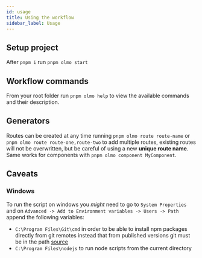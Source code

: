 ```yaml
---
id: usage
title: Using the workflow
sidebar_label: Usage
---
```


## Setup project

After `pnpm i` run `pnpm olmo start`

## Workflow commands

From your root folder run `pnpm olmo help` to view the available commands and their description.

## Generators

Routes can be created at any time running `pnpm olmo route route-name` or `pnpm olmo route route-one,route-two` to add multiple routes, existing routes will not be overwritten, but be careful of using a new **unique route name**. Same works for components with `pnpm olmo component MyComponent`.

## Caveats

### Windows

To run the script on windows you _might_ need to go to `System Properties` and on `Advanced -> Add to Environment variables -> Users -> Path` append the following variables:

- `C:\Program Files\Git\cmd` in order to be able to install npm packages directly from git remotes instead that from published versions git must be in the path [source](https://stackoverflow.com/a/44389219)
- `C:\Program Files\nodejs` to run node scripts from the current directory
